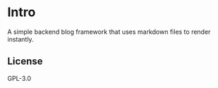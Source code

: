 # Intro
A simple backend blog framework that uses markdown files to render instantly.  

## License
GPL-3.0